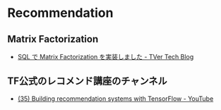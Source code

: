 # Recommendation

## Matrix Factorization

- [SQL で Matrix Factorization を実装しました - TVer Tech Blog](https://techblog.tver.co.jp/entry/2022/07/14/150237)

## TF公式のレコメンド講座のチャンネル

- [(35) Building recommendation systems with TensorFlow - YouTube](https://www.youtube.com/playlist?list=PLQY2H8rRoyvy2MiyUBz5RWZr5MPFkV3qz)